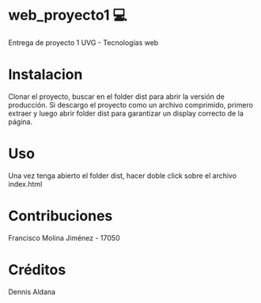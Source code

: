 # web_proyecto1 💻
Entrega de proyecto 1 UVG - Tecnologías web

# Instalacion
Clonar el proyecto, buscar en el folder dist para abrir la versión de producción.
Si descargo el proyecto como un archivo comprimido, primero extraer y luego abrir folder dist para garantizar un display correcto de la página.

# Uso
Una vez tenga abierto el folder dist, hacer doble click sobre el archivo index.html

# Contribuciones
Francisco Molina Jiménez - 17050

# Créditos
Dennis Aldana
